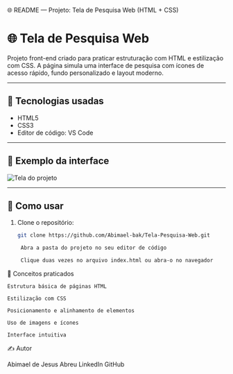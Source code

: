 🌐 README — Projeto: Tela de Pesquisa Web (HTML + CSS)

# 🌐 Tela de Pesquisa Web

Projeto front-end criado para praticar estruturação com HTML e estilização com CSS. A página simula uma interface de pesquisa com ícones de acesso rápido, fundo personalizado e layout moderno.

---

## 🚀 Tecnologias usadas

- HTML5
- CSS3
- Editor de código: VS Code

---

## 📸 Exemplo da interface

![Tela do projeto](tela.png)

---

## 🔧 Como usar

1. Clone o repositório:
   ```bash
   git clone https://github.com/Abimael-bak/Tela-Pesquisa-Web.git

    Abra a pasta do projeto no seu editor de código

    Clique duas vezes no arquivo index.html ou abra-o no navegador

🧠 Conceitos praticados

    Estrutura básica de páginas HTML

    Estilização com CSS

    Posicionamento e alinhamento de elementos

    Uso de imagens e ícones

    Interface intuitiva

✍️ Autor

Abimael de Jesus Abreu
LinkedIn
GitHub



